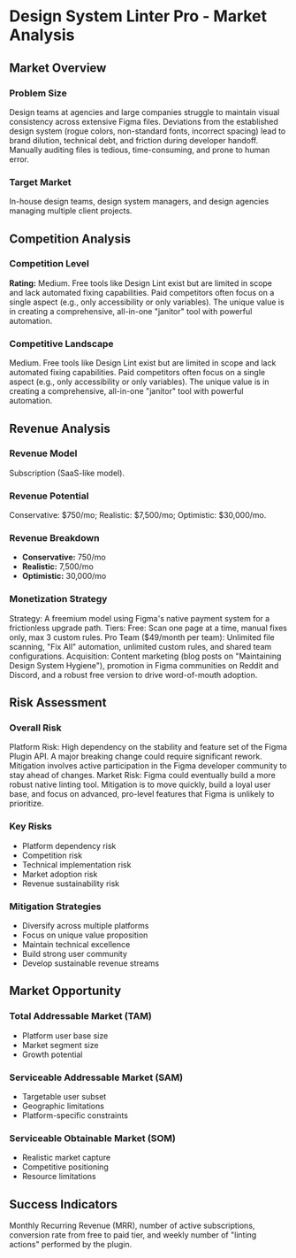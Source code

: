 # Design System Linter Pro - Market Analysis

## Market Overview

### Problem Size
Design teams at agencies and large companies struggle to maintain visual consistency across extensive Figma files. Deviations from the established design system (rogue colors, non-standard fonts, incorrect spacing) lead to brand dilution, technical debt, and friction during developer handoff. Manually auditing files is tedious, time-consuming, and prone to human error.

### Target Market
In-house design teams, design system managers, and design agencies managing multiple client projects.

## Competition Analysis

### Competition Level
**Rating:** Medium. Free tools like Design Lint exist but are limited in scope and lack automated fixing capabilities. Paid competitors often focus on a single aspect (e.g., only accessibility or only variables). The unique value is in creating a comprehensive, all-in-one "janitor" tool with powerful automation.

### Competitive Landscape
Medium. Free tools like Design Lint exist but are limited in scope and lack automated fixing capabilities. Paid competitors often focus on a single aspect (e.g., only accessibility or only variables). The unique value is in creating a comprehensive, all-in-one "janitor" tool with powerful automation.

## Revenue Analysis

### Revenue Model
Subscription (SaaS-like model).

### Revenue Potential
Conservative: $750/mo; Realistic: $7,500/mo; Optimistic: $30,000/mo.

### Revenue Breakdown
- **Conservative:** 750/mo
- **Realistic:** 7,500/mo
- **Optimistic:** 30,000/mo

### Monetization Strategy
Strategy: A freemium model using Figma's native payment system for a frictionless upgrade path. Tiers: Free: Scan one page at a time, manual fixes only, max 3 custom rules. Pro Team ($49/month per team): Unlimited file scanning, "Fix All" automation, unlimited custom rules, and shared team configurations. Acquisition: Content marketing (blog posts on "Maintaining Design System Hygiene"), promotion in Figma communities on Reddit and Discord, and a robust free version to drive word-of-mouth adoption.

## Risk Assessment

### Overall Risk
Platform Risk: High dependency on the stability and feature set of the Figma Plugin API. A major breaking change could require significant rework. Mitigation involves active participation in the Figma developer community to stay ahead of changes. Market Risk: Figma could eventually build a more robust native linting tool. Mitigation is to move quickly, build a loyal user base, and focus on advanced, pro-level features that Figma is unlikely to prioritize.

### Key Risks
- Platform dependency risk
- Competition risk
- Technical implementation risk
- Market adoption risk
- Revenue sustainability risk

### Mitigation Strategies
- Diversify across multiple platforms
- Focus on unique value proposition
- Maintain technical excellence
- Build strong user community
- Develop sustainable revenue streams

## Market Opportunity

### Total Addressable Market (TAM)
- Platform user base size
- Market segment size
- Growth potential

### Serviceable Addressable Market (SAM)
- Targetable user subset
- Geographic limitations
- Platform-specific constraints

### Serviceable Obtainable Market (SOM)
- Realistic market capture
- Competitive positioning
- Resource limitations

## Success Indicators
Monthly Recurring Revenue (MRR), number of active subscriptions, conversion rate from free to paid tier, and weekly number of "linting actions" performed by the plugin.
